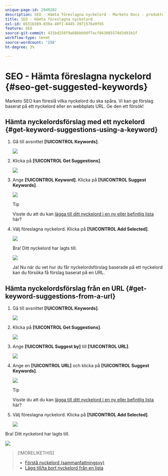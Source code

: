 ```yaml
---
unique-page-id: 2949202
description: SEO - Hämta föreslagna nyckelord - Marketo Docs - produktdokumentation
title: SEO - Hämta föreslagna nyckelord
exl-id: 6631b389-039a-40f1-8445-3971576e9f65
feature: SEO
source-git-commit: 431bd258f9a68bbb9df7acf043085578d3d91b1f
workflow-type: tm+mt
source-wordcount: '158'
ht-degree: 3%

---
```


# SEO - Hämta föreslagna nyckelord {#seo-get-suggested-keywords}

Marketo SEO kan föreslå vilka nyckelord du ska spåra. Vi kan ge förslag baserat på ett nyckelord eller en webbplats URL. Ge den ett försök!

## Hämta nyckelordsförslag med ett nyckelord {#get-keyword-suggestions-using-a-keyword}

1. Gå till avsnittet **[!UICONTROL Keywords]**.

   ![](assets/image2014-9-18-10-3a51-3a41.png)

1. Klicka på **[!UICONTROL Get Suggestions]**.

   ![](assets/image2014-9-18-10-3a52-3a42.png)

1. Ange **[!UICONTROL Keyword]**. Klicka på **[!UICONTROL Suggest Keywords]**.

   ![](assets/image2014-9-18-10-3a53-3a14.png)

   >[!TIP]
   >
   >Visste du att du kan [lägga till ditt nyckelord i en ny eller befintlig lista](/help/marketo/product-docs/additional-apps/seo/understanding-seo/seo-managing-lists.md) här?

1. Välj föreslagna nyckelord. Klicka på **[!UICONTROL Add Selected]**.

   ![](assets/image2014-9-18-10-3a54-3a12.png)

   Bra! Ditt nyckelord har lagts till.

   ![](assets/image2014-9-18-10-3a54-3a16.png)

   Ja! Nu när du vet hur du får nyckelordsförslag baserade på ett nyckelord kan du försöka få förslag baserat på en URL.

## Hämta nyckelordsförslag från en URL  {#get-keyword-suggestions-from-a-url}

1. Gå till avsnittet **[!UICONTROL Keywords]**.

   ![](assets/image2014-9-18-10-3a54-3a26.png)

1. Klicka på **[!UICONTROL Get Suggestions]**.

   ![](assets/image2014-9-18-11-3a4-3a43.png)

1. Ange **[!UICONTROL Suggest by]** till **[!UICONTROL URL]**.

   ![](assets/image2014-9-18-11-3a4-3a52.png)

1. Ange en **[!UICONTROL URL]** och klicka på **[!UICONTROL Suggest Keywords]**.

   ![](assets/image2014-9-18-11-3a5-3a7.png)

   >[!TIP]
   >
   >Visste du att du kan [lägga till ditt nyckelord i en ny eller befintlig lista](/help/marketo/product-docs/additional-apps/seo/understanding-seo/seo-managing-lists.md) här?

1. Välj föreslagna nyckelord. Klicka på **[!UICONTROL Add Selected]**.

   ![](assets/image2014-9-18-11-3a8-3a3.png)

Bra! Ditt nyckelord har lagts till.

![](assets/image2014-9-18-11-3a8-3a25.png)

>[!MORELIKETHIS]
>
>* [Förstå nyckelord (sammanfattningsvy)](/help/marketo/product-docs/additional-apps/seo/keywords/seo-understanding-keywords.md)
>* [Lägg till/ta bort nyckelord från en lista](/help/marketo/product-docs/additional-apps/seo/keywords/seo-add-remove-keywords-from-a-list.md)
